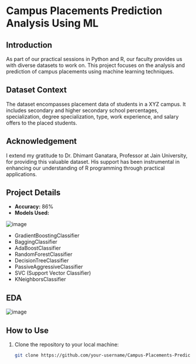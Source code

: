 # Campus Placements Prediction Analysis Using ML

## Introduction

As part of our practical sessions in Python and R, our faculty provides us with diverse datasets to work on. This project focuses on the analysis and prediction of campus placements using machine learning techniques.

## Dataset Context

The dataset encompasses placement data of students in a XYZ campus. It includes secondary and higher secondary school percentages, specialization, degree specialization, type, work experience, and salary offers to the placed students.

## Acknowledgement

I extend my gratitude to Dr. Dhimant Ganatara, Professor at Jain University, for providing this valuable dataset. His support has been instrumental in enhancing our understanding of R programming through practical applications.

## Project Details

- **Accuracy:** 86%
- **Models Used:**

![image](https://github.com/MadanBabu1314114/Campus-Placements-Prediction-Analysis-Using-ML/assets/123216438/da7826e3-8429-4b55-86a5-e7bc6b807778)

  - GradientBoostingClassifier
  - BaggingClassifier
  - AdaBoostClassifier
  - RandomForestClassifier
  - DecisionTreeClassifier
  - PassiveAggressiveClassifier
  - SVC (Support Vector Classifier)
  - KNeighborsClassifier


## EDA
![image](https://github.com/MadanBabu1314114/Campus-Placements-Prediction-Analysis-Using-ML/assets/123216438/baebd821-1c63-4e66-8c08-59f2bcacb319)

 
 

## How to Use

1. Clone the repository to your local machine:

   ```bash
   git clone https://github.com/your-username/Campus-Placements-Prediction.git
